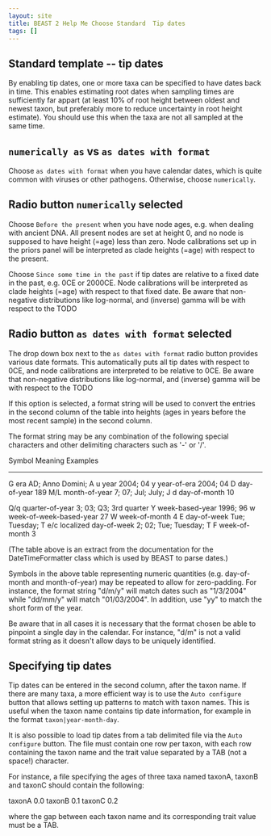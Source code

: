 ```yaml
---
layout: site
title: BEAST 2 Help Me Choose Standard  Tip dates
tags: []
---
```


## Standard  template -- tip dates

By enabling tip dates, one or more taxa can be specified to have dates back in time. 
This enables estimating root dates when sampling times are sufficiently far appart (at least 10% of root height between oldest and newest taxon, but preferably more to reduce uncertainty in root height estimate).
You should use this when the taxa are not all sampled at the same time.


## `numerically as` vs `as dates with format` 

Choose `as dates with format` when you have calendar dates, which is quite common with viruses or other pathogens. Otherwise, choose `numerically`.

## Radio button `numerically` selected

Choose `Before the present` when you have node ages, e.g. when dealing with ancient DNA. All present nodes are set at height 0, and no node is supposed to have height (=age) less than zero.
Node calibrations set up in the priors panel will be interpreted as clade heights (=age) with respect to the present.

Choose `Since some time in the past` if tip dates are relative to a fixed date in the past, e.g. 0CE or 2000CE.
Node calibrations will be interpreted as clade heights (=age) with respect to that fixed date. 
Be aware that non-negative distributions like log-normal, and (inverse) gamma will be with respect to the TODO

## Radio button `as dates with format` selected

The drop down box next to the `as dates with format` radio button provides various date formats. 
This automatically puts all tip dates with respect to 0CE, and node calibrations are interpreted to be relative to 0CE.
Be aware that non-negative distributions like log-normal, and (inverse) gamma will be with respect to the TODO

If this option is selected, a format string  will be used to convert the entries in the second column of the table into heights (ages in years before the most recent sample) in the  second column.

The format string may be any combination of the following special characters 
and other delimiting characters such as '-' or '/'.

  Symbol  Meaning                     Examples
  ------  -------                     --------
   G       era                         AD; Anno Domini; A
   u       year                        2004; 04
   y       year-of-era                 2004; 04
   D       day-of-year                 189
   M/L     month-of-year               7; 07; Jul; July; J
   d       day-of-month                10

   Q/q     quarter-of-year             3; 03; Q3; 3rd quarter
   Y       week-based-year             1996; 96
   w       week-of-week-based-year     27
   W       week-of-month               4
   E       day-of-week                 Tue; Tuesday; T
   e/c     localized day-of-week       2; 02; Tue; Tuesday; T
   F       week-of-month               3

(The table above is an extract from the documentation for the DateTimeFormatter class which is used by BEAST to parse dates.)

Symbols in the above table representing numeric quantities (e.g. day-of-month  and month-of-year) may be repeated to allow for zero-padding.  For instance, the format string "d/m/y" will match dates such as "1/3/2004" while "dd/mm/y" will match "01/03/2004".  In addition, use "yy" to match the short form of the year.

Be aware that in all cases it is necessary that the format chosen be able to pinpoint a  single day in the calendar. For instance, "d/m" is not a valid format string as it doesn't allow days to be uniquely identified.

## Specifying tip dates

Tip dates can be entered in the second column, after the taxon name. 
If there are many taxa, a more efficient way is to use the `Auto configure` button that allows setting up patterns to match with taxon names.
This is useful when the taxon name contains tip date information, for example in the format `taxon|year-month-day`.

It is also possible to load tip dates from a tab delimited file via the `Auto configure` button.
The file must contain one row per taxon, with each row containing the taxon name and the trait value separated by a TAB (not a space!) character.

For instance, a file specifying the ages of three taxa named taxonA, taxonB and taxonC should contain the following:

taxonA 0.0
taxonB 0.1
taxonC 0.2

where the gap between each taxon name and its corresponding trait value must be a TAB.

